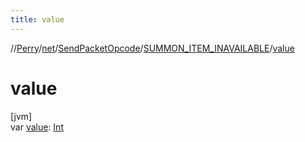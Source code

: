 ```yaml
---
title: value
---
```

//[Perry](../../../../index.html)/[net](../../index.html)/[SendPacketOpcode](../index.html)/[SUMMON_ITEM_INAVAILABLE](index.html)/[value](value.html)



# value



[jvm]\
var [value](value.html): [Int](https://kotlinlang.org/api/latest/jvm/stdlib/kotlin/-int/index.html)




